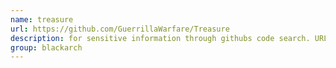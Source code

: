 ```yaml
---
name: treasure
url: https://github.com/GuerrillaWarfare/Treasure
description: for sensitive information through githubs code search. URL : https://github.com/GuerrillaWarfare/Treasure Groups : blackarch blackarch-recon
group: blackarch
---
```

